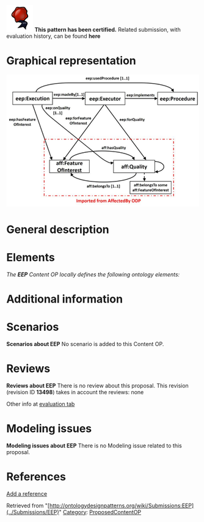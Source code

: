 [![](../images/thumb/b/b5/Certified.png/70px-Certified.png)](../Image/Certified.png "Certified.png") __This pattern has been certified.__
Related submission, with evaluation history, can be found __here__





#  Graphical representation


[![](../images/thumb/d/df/ODPEEP.jpg/800px-ODPEEP.jpg)](../Image/ODPEEP.jpg "ODPEEP.jpg")
#  General description


  




#  Elements


_The __EEP__ Content OP locally defines the following ontology elements:_



#  Additional information


#  Scenarios



__Scenarios about EEP__
No scenario is added to this Content OP.




#  Reviews



__Reviews about EEP__
There is no review about this proposal.
This revision (revision ID __13498__) takes in account the reviews: none


Other info at [evaluation tab](http://ontologydesignpatterns.org/wiki/index.php?title=Submissions:EEP&action=evaluation "http://ontologydesignpatterns.org/wiki/index.php?title=Submissions:EEP&action=evaluation")




  




#  Modeling issues



__Modeling issues about EEP__
There is no Modeling issue related to this proposal.




  




#  References


[Add a reference](index.php@title=Odp%253AAdd_reference&subject=../Submissions/EEP "http://ontologydesignpatterns.org/wiki/index.php?title=Odp:Add_reference&subject=Submissions%3AEEP")


  






Retrieved from "[http://ontologydesignpatterns.org/wiki/Submissions:EEP](../Submissions/EEP)"
 [Category](http://ontologydesignpatterns.org/wiki/Special:Categories "Special:Categories"): [ProposedContentOP](../Category/ProposedContentOP "Category:ProposedContentOP")
